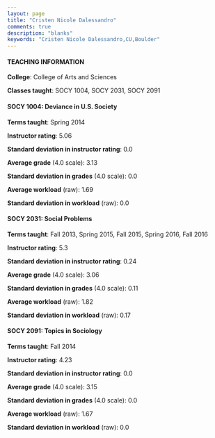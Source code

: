 ```yaml
---
layout: page
title: "Cristen Nicole Dalessandro" 
comments: true
description: "blanks"
keywords: "Cristen Nicole Dalessandro,CU,Boulder"
---
```

<head>
<script src="https://ajax.googleapis.com/ajax/libs/jquery/2.1.3/jquery.min.js"></script>
<script src="https://dl.dropboxusercontent.com/s/pc42nxpaw1ea4o9/highcharts.js?dl=0"></script>
<!-- <script src="../assets/js/highcharts.js"></script> -->
<style type="text/css">@font-face {
	font-family: "Bebas Neue";
	src: url(https://www.filehosting.org/file/details/544349/BebasNeue Regular.otf) format("opentype");
	}
	h1.Bebas { 
		font-family: "Bebas Neue", Verdana, Tahoma;
	}
</style>
</head>
	   
#### TEACHING INFORMATION

**College**: College of Arts and Sciences

**Classes taught**: SOCY 1004, SOCY 2031, SOCY 2091

#### SOCY 1004: Deviance in U.S. Society

**Terms taught**: Spring 2014

**Instructor rating**: 5.06

**Standard deviation in instructor rating**: 0.0

**Average grade** (4.0 scale): 3.13

**Standard deviation in grades** (4.0 scale): 0.0

**Average workload** (raw): 1.69

**Standard deviation in workload** (raw): 0.0

#### SOCY 2031: Social Problems

**Terms taught**: Fall 2013, Spring 2015, Fall 2015, Spring 2016, Fall 2016

**Instructor rating**: 5.3

**Standard deviation in instructor rating**: 0.24

**Average grade** (4.0 scale): 3.06

**Standard deviation in grades** (4.0 scale): 0.11

**Average workload** (raw): 1.82

**Standard deviation in workload** (raw): 0.17

#### SOCY 2091: Topics in Sociology

**Terms taught**: Fall 2014

**Instructor rating**: 4.23

**Standard deviation in instructor rating**: 0.0

**Average grade** (4.0 scale): 3.15

**Standard deviation in grades** (4.0 scale): 0.0

**Average workload** (raw): 1.67

**Standard deviation in workload** (raw): 0.0

